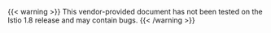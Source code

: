 ---
---
{{< warning >}}
This vendor-provided document has not been tested on the Istio 1.8 release and may contain bugs.
{{< /warning >}}
